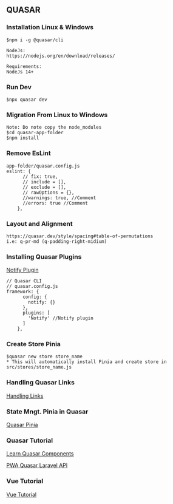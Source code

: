 ## QUASAR

### Installation Linux & Windows
```
$npm i -g @quasar/cli

NodeJs:
https://nodejs.org/en/download/releases/

Requirements:
NodeJs 14+
```

### Run Dev
```
$npx quasar dev
```

### Migration From Linux to Windows
```
Note: Do note copy the node_modules
$cd quasar-app-folder
$npm install
```
### Remove EsLint 
```
app-folder/quasar.config.js
eslint: {
      // fix: true,
      // include = [],
      // exclude = [],
      // rawOptions = {},
      //warnings: true, //Comment
      //errors: true //Comment
    },
```
### Layout and Alignment
```
https://quasar.dev/style/spacing#table-of-permutations
i.e: q-pr-md (q-padding-right-midium)
```
### Installing Quasar Plugins
[Notify Plugin](https://quasar.dev/quasar-plugins/notify#introduction)
```
// Quasar CLI
// quasar.config.js
framework: {
      config: {
        notify: {}
      },
      plugins: [
        'Notify' //Notify plugin
      ]
    },
```
### Create Store Pinia
```
$quasar new store store_name
* This will automatically install Pinia and create store in src/stores/store_name.js
```
### Handling Quasar Links
[Handling Links](https://quasar.dev/vue-components/button?search=1&test=1#Handling-links)

### State Mngt. Pinia in Quasar
[Quasar Pinia](https://quasar.dev/quasar-cli-webpack/state-management-with-pinia)

### Quasar Tutorial
[Learn Quasar Components](https://www.youtube.com/playlist?list=PLFZAa7EupbB7xC-C0YwYk7aXIAbHYX1Xl)

[PWA Quasar Laravel API](https://www.youtube.com/playlist?list=PL3pX4NAc7vJswKOWNO2kVobd-b2RiOOlY)

### Vue Tutorial
[Vue Tutorial](https://vuejs.org/examples/#hello-world)
